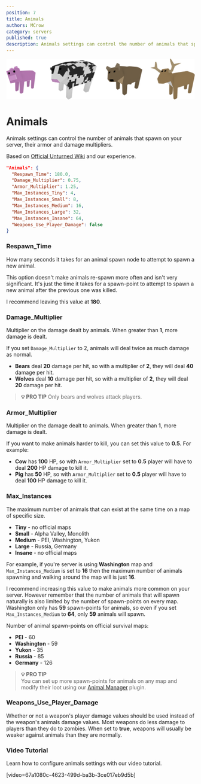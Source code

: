 ```yaml
---
position: 7
title: Animals
authors: MCrow
category: servers
published: true
description: Animals settings can control the number of animals that spawn on your server, their armor and damage multipliers.
---
```


![animals](assets/animals.png)

# Animals
Animals settings can control the number of animals that spawn on your server, their armor and damage multipliers.

Based on [Official Unturned Wiki](https://unturned.wiki.gg/wiki/Gameplay_config#Animals) and our experience.

```json
"Animals": {
  "Respawn_Time": 180.0,
  "Damage_Multiplier": 0.75,
  "Armor_Multiplier": 1.25,
  "Max_Instances_Tiny": 4,
  "Max_Instances_Small": 8,
  "Max_Instances_Medium": 16,
  "Max_Instances_Large": 32,
  "Max_Instances_Insane": 64,
  "Weapons_Use_Player_Damage": false
}
```

### Respawn_Time
How many seconds it takes for an animal spawn node to attempt to spawn a new animal.  

This option doesn't make animals re-spawn more often and isn't very significant. It's just the time it takes for a spawn-point to attempt to spawn a new animal after the previous one was killed.

I recommend leaving this value at **180**.

### Damage_Multiplier
Multiplier on the damage dealt by animals. When greater than **1**, more damage is dealt.  

If you set `Damage_Multiplier` to 2, animals will deal twice as much damage as normal. 
- **Bears** deal **20** damage per hit, so with a multiplier of **2**, they will deal **40** damage per hit.
- **Wolves** deal **10** damage per hit, so with a multiplier of **2**, they will deal **20** damage per hit.

> **💡 PRO TIP**
> Only bears and wolves attack players.

### Armor_Multiplier
Multiplier on the damage dealt to animals. When greater than **1**, more damage is dealt. 

If you want to make animals harder to kill, you can set this value to **0.5.** For example:
- **Cow** has **100** HP, so with `Armor_Multiplier` set to **0.5** player will have to deal **200** HP damage to kill it.
- **Pig** has **50** HP, so with `Armor_Multiplier` set to **0.5** player will have to deal **100** HP damage to kill it.

### Max_Instances
The maximum number of animals that can exist at the same time on a map of specific size.

- **Tiny** - no official maps
- **Small** - Alpha Valley, Monolith
- **Medium** - PEI, Washington, Yukon
- **Large** - Russia, Germany
- **Insane** - no official maps

For example, if you're server is using **Washington** map and `Max_Instances_Medium` is set to **16** then the maximum number of animals spawning and walking around the map will is just **16**.

I recommend increasing this value to make animals more common on your server. However remember that the number of animals that will spawn naturally is also limited by the number of spawn-points on every map. Washington only has **59** spawn-points for animals, so even if you set `Max_Instances_Medium` to **64**, only **59** animals will spawn.

Number of animal spawn-points on official survival maps:
- **PEI** - 60
- **Washington** - 59
- **Yukon** - 35
- **Russia** - 85
- **Germany** - 126

> **💡 PRO TIP**  
> You can set up more spawn-points for animals on any map and modify their loot using our [Animal Manager](https://restoremonarchy.com/plugins/animalmanager) plugin.

### Weapons_Use_Player_Damage
Whether or not a weapon's player damage values should be used instead of the weapon's animals damage values. Most weapons do less damage to players than they do to zombies. When set to **true**, weapons will usually be weaker against animals than they are normally. 

### Video Tutorial
Learn how to configure animals settings with our video tutorial.

[video=67a1080c-4623-499d-ba3b-3ce017eb9d5b]